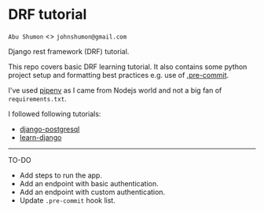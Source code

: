 # DRF tutorial

`Abu Shumon` <> `johnshumon@gmail.com`

Django rest framework (DRF) tutorial.

This repo covers basic DRF learning tutorial. It also contains some python project setup and formatting best practices e.g. use of [.pre-commit](https://pre-commit.com/).

I've used [pipenv](https://pipenv.pypa.io/en/latest/) as I came from Nodejs world and not a big fan of `requirements.txt`.

I followed following tutorials:

- [django-postgresql](https://bezkoder.com/django-postgresql-crud-rest-framework/)
- [learn-django](https://learndjango.com/tutorials/django-rest-framework-tutorial-todo-api)

---

TO-DO

- Add steps to run the app.
- Add an endpoint with basic authentication.
- Add an endpoint with custom authentication.
- Update `.pre-commit` hook list.
